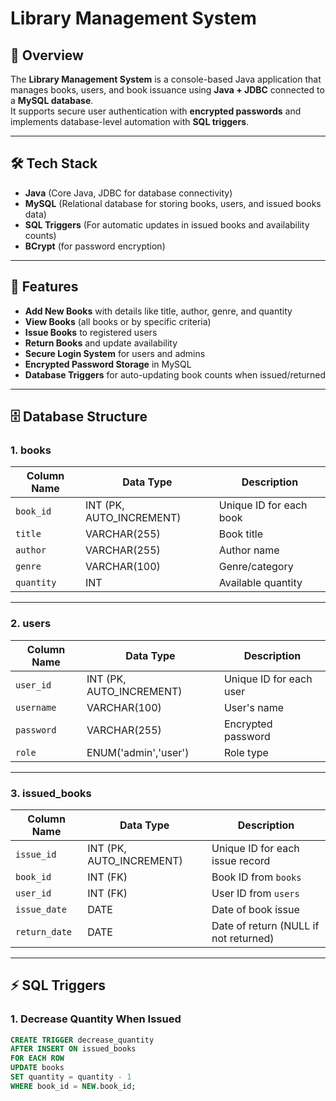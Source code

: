 # Library Management System

## 📌 Overview
The **Library Management System** is a console-based Java application that manages books, users, and book issuance using **Java + JDBC** connected to a **MySQL database**.  
It supports secure user authentication with **encrypted passwords** and implements database-level automation with **SQL triggers**.

---

## 🛠 Tech Stack
- **Java** (Core Java, JDBC for database connectivity)
- **MySQL** (Relational database for storing books, users, and issued books data)
- **SQL Triggers** (For automatic updates in issued books and availability counts)
- **BCrypt** (for password encryption)

---

## 🎯 Features
- **Add New Books** with details like title, author, genre, and quantity
- **View Books** (all books or by specific criteria)
- **Issue Books** to registered users
- **Return Books** and update availability
- **Secure Login System** for users and admins
- **Encrypted Password Storage** in MySQL
- **Database Triggers** for auto-updating book counts when issued/returned

---

## 🗄 Database Structure

### 1. **books**
| Column Name | Data Type | Description |
|-------------|-----------|-------------|
| `book_id`   | INT (PK, AUTO_INCREMENT) | Unique ID for each book |
| `title`     | VARCHAR(255) | Book title |
| `author`    | VARCHAR(255) | Author name |
| `genre`     | VARCHAR(100) | Genre/category |
| `quantity`  | INT | Available quantity |

---

### 2. **users**
| Column Name | Data Type | Description |
|-------------|-----------|-------------|
| `user_id`   | INT (PK, AUTO_INCREMENT) | Unique ID for each user |
| `username`  | VARCHAR(100) | User's name |
| `password`  | VARCHAR(255) | Encrypted password |
| `role`      | ENUM('admin','user') | Role type |

---

### 3. **issued_books**
| Column Name | Data Type | Description |
|-------------|-----------|-------------|
| `issue_id`  | INT (PK, AUTO_INCREMENT) | Unique ID for each issue record |
| `book_id`   | INT (FK) | Book ID from `books` |
| `user_id`   | INT (FK) | User ID from `users` |
| `issue_date`| DATE | Date of book issue |
| `return_date` | DATE | Date of return (NULL if not returned) |

---

## ⚡ SQL Triggers

### 1. **Decrease Quantity When Issued**
```sql
CREATE TRIGGER decrease_quantity
AFTER INSERT ON issued_books
FOR EACH ROW
UPDATE books
SET quantity = quantity - 1
WHERE book_id = NEW.book_id;
